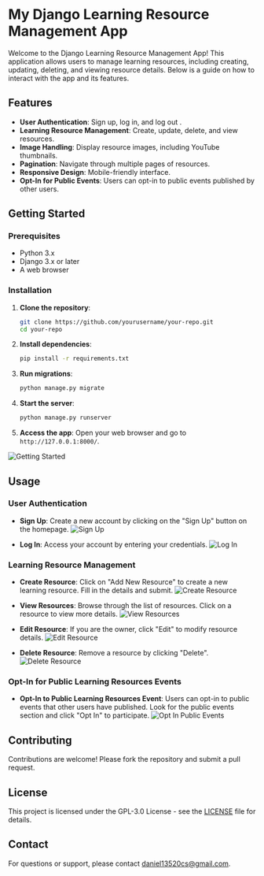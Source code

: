 # My Django Learning Resource Management App

Welcome to the Django Learning Resource Management App! This application allows users to manage learning resources, including creating, updating, deleting, and viewing resource details. Below is a guide on how to interact with the app and its features.

## Features

- **User Authentication**: Sign up, log in, and log out .
- **Learning Resource Management**: Create, update, delete, and view resources.
- **Image Handling**: Display resource images, including YouTube thumbnails.
- **Pagination**: Navigate through multiple pages of resources.
- **Responsive Design**: Mobile-friendly interface.
- **Opt-In for Public Events**: Users can opt-in to public events published by other users.

## Getting Started

### Prerequisites

- Python 3.x
- Django 3.x or later
- A web browser

### Installation

1. **Clone the repository**:
   ```bash
   git clone https://github.com/yourusername/your-repo.git
   cd your-repo
   ```

2. **Install dependencies**:
   ```bash
   pip install -r requirements.txt
   ```

3. **Run migrations**:
   ```bash
   python manage.py migrate
   ```

4. **Start the server**:
   ```bash
   python manage.py runserver
   ```

5. **Access the app**:
   Open your web browser and go to `http://127.0.0.1:8000/`.

![Getting Started](documentation/getting-started-image.png)

## Usage

### User Authentication

- **Sign Up**: Create a new account by clicking on the "Sign Up" button on the homepage.
  ![Sign Up](documentation/signup-image.png)

- **Log In**: Access your account by entering your credentials.
  ![Log In](documentation/login-image.png)

### Learning Resource Management

- **Create Resource**: Click on "Add New Resource" to create a new learning resource. Fill in the details and submit.
  ![Create Resource](documentation/create-resource-image.png)

- **View Resources**: Browse through the list of resources. Click on a resource to view more details.
  ![View Resources](documentation/view-resources-image.png)

- **Edit Resource**: If you are the owner, click "Edit" to modify resource details.
  ![Edit Resource](documentation/edit-resource-image.png)

- **Delete Resource**: Remove a resource by clicking "Delete".
  ![Delete Resource](documentation/delete-resource-image.png)

### Opt-In for Public Learning Resources Events

- **Opt-In to Public Learning Resources Event**: Users can opt-in to public events that other users have published. Look for the public events section and click "Opt In" to participate.
  ![Opt In Public Events](documentation/opt-in-public-events-image.png)


## Contributing

Contributions are welcome! Please fork the repository and submit a pull request.

## License

This project is licensed under the GPL-3.0 License - see the [LICENSE](LICENSE) file for details.

## Contact

For questions or support, please contact [daniel13520cs@gmail.com](mailto:your-email@example.com).